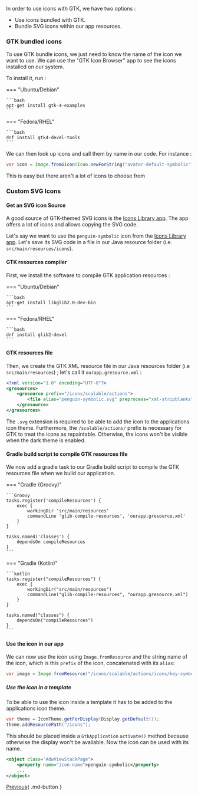 In order to use icons with GTK, we have two options : 

- Use icons bundled with GTK.
- Bundle SVG icons within our app resources.

### GTK bundled icons

To use GTK bundle icons, we just need to know the name of the icon we want to use. We can use the "GTK Icon Browser" app to see the icons installed on our system.

To install it, run :

=== "Ubuntu/Debian"

    ```bash
    apt-get install gtk-4-examples
    ```

=== "Fedora/RHEL"

    ```bash
    dnf install gtk4-devel-tools
    ```


We can then look up icons and call them by name in our code. For instance :

```Java
var icon = Image.fromGicon(Icon.newForString("avatar-default-symbolic"));
```

This is easy but there aren't a lot of icons to choose from

### Custom SVG Icons

#### Get an SVG icon Source

A good source of GTK-themed SVG icons is the [Icons Library app](https://flathub.org/apps/org.gnome.design.IconLibrary). The app offers a lot of icons and allows copying the SVG code.

Let's say we want to use the `penguin-symbolic` icon from the [Icons Library app](https://flathub.org/apps/org.gnome.design.IconLibrary). Let's save its SVG code in a file in our Java resource folder (i.e. `src/main/resources/icons`).

#### GTK resources compiler

First, we install the software to compile GTK application resources : 

=== "Ubuntu/Debian"

    ```bash
    apt-get install libglib2.0-dev-bin
    ```

=== "Fedora/RHEL"

    ```bash
    dnf install glib2-devel
    ```

#### GTK resources file

Then, we create the GTK XML resource file in our Java resources folder (i.e `src/main/resources`) ; let's call it `ourapp.gresource.xml` :

```xml
<?xml version="1.0" encoding="UTF-8"?>
<gresources>
    <gresource prefix="/icons/scalable/actions">
        <file alias="penguin-symbolic.svg" preprocess="xml-stripblanks">icons/penguin-symbolic.svg</file>
    </gresource>
</gresources>
```

The `.svg` extension is required to be able to add the icon to the applications icon theme.
Furthermore, the `/scalable/actions/` prefix is necessary for GTK to treat the icons as repaintable.
Otherwise, the icons won't be visible when the dark theme is enabled.

#### Gradle build script to compile GTK resources file

We now add a gradle task to our Gradle build script to compile the GTK resources file when we build our application.

=== "Gradle (Groovy)"

    ```Groovy
    tasks.register('compileResources') {
        exec {
            workingDir 'src/main/resources'
            commandLine 'glib-compile-resources', 'ourapp.gresource.xml'
        }
    }
    
    tasks.named('classes') {
        dependsOn compileResources
    }
    ```

=== "Gradle (Kotlin)"

    ```kotlin
    tasks.register("compileResources") {
        exec {
            workingDir("src/main/resources")
            commandLine("glib-compile-resources", "ourapp.gresource.xml")
        }
    }
    
    tasks.named("classes") {
        dependsOn("compileResources")
    }
    ```

#### Use the icon in our app

We can now use the icon using `Image.fromResource` and the string name of the icon, which is this `prefix` of the icon, concatenated with its `alias`:

```Java
var image = Image.fromResource("/icons/scalable/actions/icons/key-symbolic.svg");
```

##### Use the icon in a template

To be able to use the icon inside a template it has to be added to the applications icon theme.

```java
var theme = IconTheme.getForDisplay(Display.getDefault());
theme.addResourcePath("/icons");
```

This should be placed inside a `GtkApplication` `activate()` method because otherwise the display won't be available.
Now the icon can be used with its name.

```xml
<object class="AdwViewStackPage">
    <property name="icon-name">penguin-symbolic</property>
    ...
</object>
```

[Previous](getting_started_13.md){ .md-button }